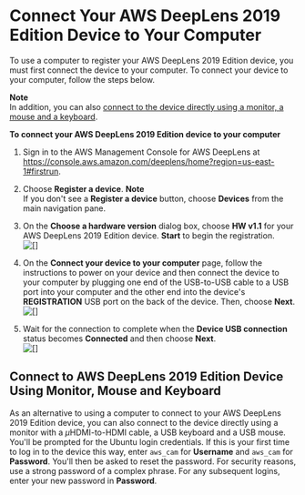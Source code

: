 # Connect Your AWS DeepLens 2019 Edition Device to Your Computer<a name="deeplens-start-registering-device-using-console-v1_1"></a>

To use a computer to register your AWS DeepLens 2019 Edition device, you must first connect the device to your computer\. To connect your device to your computer, follow the steps below\.

**Note**  
In addition, you can also [connect to the device directly using a monitor, a mouse and a keyboard](#connect-to-v1.1-device-directly-with-monitor-mouse-keyboard)\.

**To connect your AWS DeepLens 2019 Edition device to your computer**

1. Sign in to the AWS Management Console for AWS DeepLens at [https://console\.aws\.amazon\.com/deeplens/home?region=us\-east\-1\#firstrun](https://console.aws.amazon.com/deeplens/home?region=us-east-1#firstrun)\.

1. Choose **Register a device**\. 
**Note**  
If you don't see a **Register a device** button, choose **Devices** from the main navigation pane\.

1. On the **Choose a hardware version** dialog box, choose **HW v1\.1** for your AWS DeepLens 2019 Edition device\. **Start** to begin the registration\.   
![\[\]](http://docs.aws.amazon.com/deeplens/latest/dg/images/register-deeplens-choosing-v1.1.png)

1. On the **Connect your device to your computer** page, follow the instructions to power on your device and then connect the device to your computer by plugging one end of the USB\-to\-USB cable to a USB port into your computer and the other end into the device's **REGISTRATION** USB port on the back of the device\. Then, choose **Next**\.  
![\[\]](http://docs.aws.amazon.com/deeplens/latest/dg/images/connect-v1.1-device-to-computer.png)

1. Wait for the connection to complete when the **Device USB connection** status becomes **Connected** and then choose **Next**\.  
![\[\]](http://docs.aws.amazon.com/deeplens/latest/dg/images/connected-v1.1-device-to-computer.png)

## Connect to AWS DeepLens 2019 Edition Device Using Monitor, Mouse and Keyboard<a name="connect-to-v1.1-device-directly-with-monitor-mouse-keyboard"></a>

As an alternative to using a computer to connect to your AWS DeepLens 2019 Edition device, you can also connect to the device directly using a monitor with a *μ*HDMI\-to\-HDMI cable, a USB keyboard and a USB mouse\. You'll be prompted for the Ubuntu login credentials\. If this is your first time to log in to the device this way, enter `aws_cam` for **Username** and `aws_cam` for **Password**\. You'll then be asked to reset the password\. For security reasons, use a strong password of a complex phrase\. For any subsequent logins, enter your new password in **Password**\.
